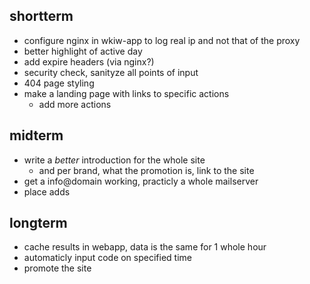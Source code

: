 ## shortterm

* configure nginx in wkiw-app to log real ip and not that of the proxy
* better highlight of active day
* add expire headers (via nginx?)
* security check, sanityze all points of input
* 404 page styling
* make a landing page with links to specific actions
    * add more actions

## midterm

* write a *better* introduction for the whole site
    * and per brand, what the promotion is, link to the site
* get a info@domain working, practicly a whole mailserver
* place adds

## longterm

* cache results in webapp, data is the same for 1 whole hour
* automaticly input code on specified time
* promote the site
